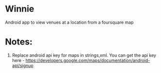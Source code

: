# Winnie
Android app to view venues at a location from a foursquare map

# Notes:

1. Replace android api key for maps in strings,xml. You can get the api key here - https://developers.google.com/maps/documentation/android-api/signup
